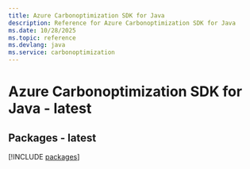 ```yaml
---
title: Azure Carbonoptimization SDK for Java
description: Reference for Azure Carbonoptimization SDK for Java
ms.date: 10/28/2025
ms.topic: reference
ms.devlang: java
ms.service: carbonoptimization
---
```

# Azure Carbonoptimization SDK for Java - latest
## Packages - latest
[!INCLUDE [packages](carbonoptimization-index.md)]